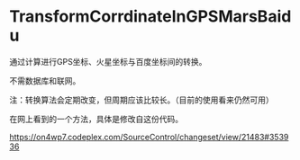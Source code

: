 TransformCorrdinateInGPSMarsBaidu
=================================

通过计算进行GPS坐标、火星坐标与百度坐标间的转换。

不需数据库和联网。

注：转换算法会定期改变，但周期应该比较长。（目前的使用看来仍然可用）


在网上看到的一个方法，具体是修改自这份代码。

https://on4wp7.codeplex.com/SourceControl/changeset/view/21483#353936

